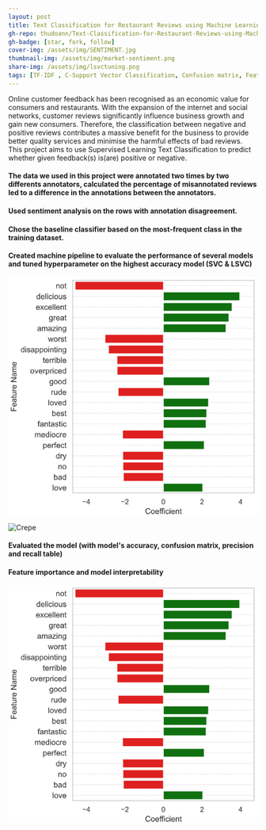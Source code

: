 ```yaml
---
layout: post
title: Text Classification for Restaurant Reviews using Machine Learning models
gh-repo: thudoann/Text-Classification-for-Restaurant-Reviews-using-Machine-Learning-models
gh-badge: [star, fork, follow]
cover-img: /assets/img/SENTIMENT.jpg
thumbnail-img: /assets/img/market-sentiment.png
share-img: /assets/img/lsvctuning.png
tags: [TF-IDF , C-Support Vector Classification, Confusion matrix, Feature importance]
---
```


Online customer feedback has been recognised as an economic value for consumers and restaurants. With the expansion of the internet and social networks, customer reviews significantly influence business growth and gain new consumers. Therefore, the classification between negative and positive reviews contributes a massive benefit for the business to provide better quality services and minimise the harmful effects of bad reviews.
This project aims to use Supervised Learning Text Classification to predict whether given feedback(s) is(are) positive or negative.

#### The data we used in this project were annotated two times by two differents annotators, calculated the percentage of misannotated reviews led to a difference in the annotations between the annotators.

#### Used sentiment analysis on the rows with annotation disagreement.

#### Chose the baseline classifier based on the most-frequent class in the training dataset.

#### Created machine pipeline to evaluate the performance of several models and tuned hyperparameter on the highest accuracy model (SVC & LSVC)

<p align="center">
  <img src="assets/img/feature_importance.png" alt="" width="600"/>
</p>

![Crepe](https://github.com/thudoann/thudoann.github.io/assets/img/lsvctuning.png)

#### Evaluated the model (with model's accuracy, confusion matrix, precision and recall table)

#### Feature importance and model interpretability

![FeatureImportance](https://github.com/thudoann/thudoann.github.io/blob/master/assets/img/feature_importance.png)
